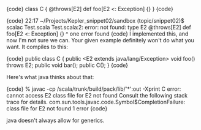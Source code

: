 {code}
class C {
  @throws[E2] def foo[E2 <: Exception] {}
}
{code}

{code}
22:17 ~/Projects/Kepler_snippet02/sandbox (topic/snippet02)$ scalac Test.scala 
Test.scala:2: error: not found: type E2
  @throws[E2] def foo[E2 <: Exception] {}
          ^
one error found
{code}
I implemented this, and now I'm not sure we can. Your given example definitely won't do what you want. It compiles to this:

{code}
public class C {
  public <E2 extends java/lang/Exception> void foo() throws E2;
  public void bar();
  public C();
}
{code}

Here's what java thinks about that:

{code}
% javac -cp /scala/trunk/build/pack/lib/'*':out -Xprint C
error: cannot access E2
  class file for E2 not found
  Consult the following stack trace for details.
  com.sun.tools.javac.code.Symbol$CompletionFailure: class file for E2 not found
1 error
{code}

java doesn't always allow for generics.
